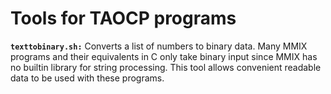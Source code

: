 # Tools for TAOCP programs

**`texttobinary.sh:`** Converts a list of numbers to binary data. Many MMIX programs and their equivalents in C only take binary input since MMIX has no builtin library for string processing. This tool allows convenient readable data to be used with these programs.

